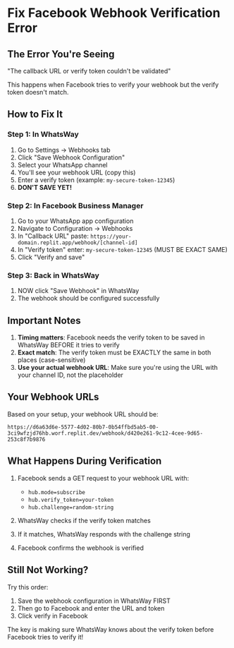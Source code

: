 # Fix Facebook Webhook Verification Error

## The Error You're Seeing
"The callback URL or verify token couldn't be validated"

This happens when Facebook tries to verify your webhook but the verify token doesn't match.

## How to Fix It

### Step 1: In WhatsWay
1. Go to Settings → Webhooks tab
2. Click "Save Webhook Configuration"
3. Select your WhatsApp channel
4. You'll see your webhook URL (copy this)
5. Enter a verify token (example: `my-secure-token-12345`)
6. **DON'T SAVE YET!**

### Step 2: In Facebook Business Manager
1. Go to your WhatsApp app configuration
2. Navigate to Configuration → Webhooks
3. In "Callback URL" paste: `https://your-domain.replit.app/webhook/[channel-id]`
4. In "Verify token" enter: `my-secure-token-12345` (MUST BE EXACT SAME)
5. Click "Verify and save"

### Step 3: Back in WhatsWay
1. NOW click "Save Webhook" in WhatsWay
2. The webhook should be configured successfully

## Important Notes

1. **Timing matters**: Facebook needs the verify token to be saved in WhatsWay BEFORE it tries to verify
2. **Exact match**: The verify token must be EXACTLY the same in both places (case-sensitive)
3. **Use your actual webhook URL**: Make sure you're using the URL with your channel ID, not the placeholder

## Your Webhook URLs

Based on your setup, your webhook URL should be:
```
https://d6a63d6e-5577-4d02-80b7-0b54ffbd5ab5-00-3ci9wfzjd76hb.worf.replit.dev/webhook/d420e261-9c12-4cee-9d65-253c8f7b9876
```

## What Happens During Verification

1. Facebook sends a GET request to your webhook URL with:
   - `hub.mode=subscribe`
   - `hub.verify_token=your-token`
   - `hub.challenge=random-string`

2. WhatsWay checks if the verify token matches
3. If it matches, WhatsWay responds with the challenge string
4. Facebook confirms the webhook is verified

## Still Not Working?

Try this order:
1. Save the webhook configuration in WhatsWay FIRST
2. Then go to Facebook and enter the URL and token
3. Click verify in Facebook

The key is making sure WhatsWay knows about the verify token before Facebook tries to verify it!